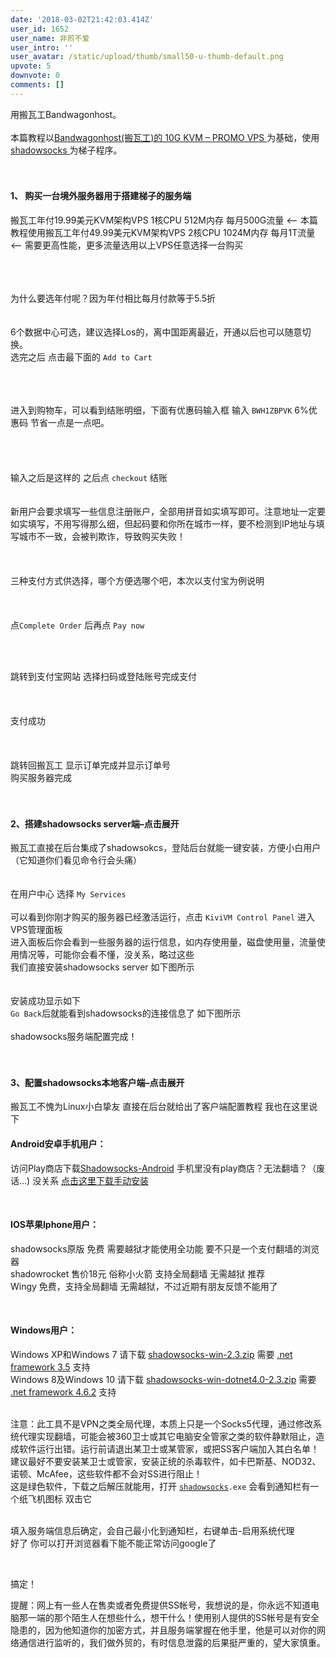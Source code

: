 ```yaml
---
date: '2018-03-02T21:42:03.414Z'
user_id: 1652
user_name: 非煎不爱
user_intro: ''
user_avatar: /static/upload/thumb/small50-u-thumb-default.png
upvote: 5
downvote: 0
comments: []
---
```


<div class="entry"><div>用搬瓦工Bandwagonhost。</div><div><br></div><div>本篇教程以<a rel="nofollow" href="https://glorystar.me/go/bwg-19.99-kvm" style="background-color: rgb(255, 255, 255);">Bandwagonhost(搬瓦工)的 10G KVM – PROMO VPS </a>为基础，使用 <a rel="nofollow" href="https://glorystar.me/go/shadowsocks" style="background-color: rgb(255, 255, 255);">shadowsocks </a>为梯子程序。<br></div><div><br></div><div><br></div><h4>1、 购买一台境外服务器用于搭建梯子的服务端</h4><p>搬瓦工年付19.99美元KVM架构VPS 1核CPU 512M内存 每月500G流量 &lt;– 本篇教程使用搬瓦工年付49.99美元KVM架构VPS 2核CPU 1024M内存 每月1T流量 &lt;– 需要更高性能，更多流量选用<span style="">以上VPS任意选择一台购买</span></p><div><br><img src="https://pincimg.com/posts/42348/590cebd5b1ab197e45fe9f65bb790f70.jpg" orig-height="195" onerror="load_alt_img(event);" orig-width="382" data-alt="https://i0.wp.com/glorystar.me/usr/uploads/2017/07/2792248057.png?ssl=1" height="0" width="382" alt="bwg2.png"></div><div><br></div><div><br></div><div>为什么要选年付呢？因为年付相比每月付款等于5.5折</div><div><br><img src="https://pincimg.com/posts/42348/33ef9523cd91f271722212554d92bb47.jpg" orig-height="250" onerror="load_alt_img(event);" orig-width="538" data-alt="https://i2.wp.com/glorystar.me/usr/uploads/2017/07/3868812956.png?ssl=1" height="0" width="538" alt="bwg3.png"></div><div><br>6个数据中心可选，建议选择Los的，离中国距离最近，开通以后也可以随意切换。<br>选完之后 点击最下面的 <code>Add to Cart</code></div><div><code><br></code><br><img src="https://pincimg.com/posts/42348/55d22b7c5c014a6dd193bfcc24abfa7b.jpg" orig-height="456" onerror="load_alt_img(event);" orig-width="995" data-alt="https://i0.wp.com/glorystar.me/usr/uploads/2017/07/1847888081.png?ssl=1" height="0" width="995" alt="bwg4.png"><br></div><div><br></div><div><br></div><div>进入到购物车，可以看到结账明细，下面有优惠码输入框 输入 <code>BWH1ZBPVK</code> 6%优惠码 节省一点是一点吧。</div><div><br></div><div><br><img src="https://pincimg.com/posts/42348/d9824db4e985e7acdd28741ef37680b0.jpg" orig-height="486" onerror="load_alt_img(event);" orig-width="1000" data-alt="https://i1.wp.com/glorystar.me/usr/uploads/2017/07/1747458751.png?ssl=1" height="0" width="1000" alt="bwg5.png"><br></div><div><br></div><div><br></div><div>输入之后是这样的 之后点 <code>checkout</code> 结账</div><div><br><img src="https://pincimg.com/posts/42348/4270f72d398303ed0176085225c2bb4d.jpg" orig-height="875" onerror="load_alt_img(event);" orig-width="995" data-alt="https://i1.wp.com/glorystar.me/usr/uploads/2017/07/2381886666.png?ssl=1" height="0" width="995" alt="bwg6.png"><br></div><div><br></div><div>新用户会要求填写一些信息注册账户，全部用拼音如实填写即可。注意地址一定要如实填写，不用写得那么细，但起码要和你所在城市一样，要不检测到IP地址与填写城市不一致，会被判欺诈，导致购买失败！</div><div><br></div><div><br><img src="https://pincimg.com/posts/42348/c9f27490a977d898d6ed7fddbcb9a480.jpg" orig-height="227" onerror="load_alt_img(event);" orig-width="937" data-alt="https://i2.wp.com/glorystar.me/usr/uploads/2017/07/3188850783.png?ssl=1" height="0" width="937" alt="bwg7.png"><br></div><div><br></div><div>三种支付方式供选择，哪个方便选哪个吧，本次以支付宝为例说明</div><div><br></div><div><br><img src="https://pincimg.com/posts/42348/defa102181977f6b023af91df84a2b09.jpg" orig-height="662" onerror="load_alt_img(event);" orig-width="638" data-alt="https://i1.wp.com/glorystar.me/usr/uploads/2017/07/3294554454.png?ssl=1" height="0" width="638" alt="bwg8.png"><br></div><div><br></div><div>点<code>Complete Order</code> 后再点 <code>Pay now</code></div><div><code><br></code></div><div><code><br></code><br><img src="https://pincimg.com/posts/42348/a63617852ece04648f42485e4ef0337c.jpg" orig-height="707" onerror="load_alt_img(event);" orig-width="957" data-alt="https://i0.wp.com/glorystar.me/usr/uploads/2017/07/1222399285.png?ssl=1" height="0" width="957" alt="bwg9.png"><br></div><div><br></div><div>跳转到支付宝网站 选择扫码或登陆账号完成支付</div><div><br></div><div><br><img src="https://pincimg.com/posts/42348/9537c88a83e5bdf2e741808b1415d1be.jpg" orig-height="214" onerror="load_alt_img(event);" orig-width="655" data-alt="https://i0.wp.com/glorystar.me/usr/uploads/2017/07/147543707.png?ssl=1" height="0" width="655" alt="bwg11.png"><br></div><div><br></div><div>支付成功</div><div><br></div><div><br><img src="https://pincimg.com/posts/42348/8b7992d479c5cf96edc851d0ca5ede3b.jpg" orig-height="384" onerror="load_alt_img(event);" orig-width="787" data-alt="https://i0.wp.com/glorystar.me/usr/uploads/2017/07/3498527012.png?ssl=1" height="0" width="787" alt="bwg12.png"><br></div><div><br></div><div>跳转回搬瓦工 显示订单完成并显示订单号<br>购买服务器完成</div><div><br></div><div><br></div><div></div><h4>2、搭建shadowsocks server端–点击展开</h4><div>搬瓦工直接在后台集成了shadowsokcs，登陆后台就能一键安装，方便小白用户（它知道你们看见命令行会头痛）</div><div><br></div><div><img src="https://pincimg.com/posts/42348/c2f415ba1433c5df38206522bc287a7f.jpg" orig-height="446" onerror="load_alt_img(event);" orig-width="1054" data-alt="https://i1.wp.com/glorystar.me/usr/uploads/2017/07/2582920546.png?ssl=1" height="0" width="1054" alt="bwg21.png"><br></div><div><br></div><div>在用户中心 选择 <code>My Services</code><br><img src="https://pincimg.com/posts/42348/a4d4e257030e83c56a1ce2344acedcc2.jpg" orig-height="312" onerror="load_alt_img(event);" orig-width="995" data-alt="https://i0.wp.com/glorystar.me/usr/uploads/2017/07/1650676052.png?ssl=1" height="0" width="995" alt="bwg22.png"><br></div><div><br></div><div>可以看到你刚才购买的服务器已经激活运行，点击 <code>KiviVM Control Panel</code> 进入VPS管理面板<br>进入面板后你会看到一些服务器的运行信息，如内存使用量，磁盘使用量，流量使用情况等，可能你会看不懂，没关系，略过这些<br>我们直接安装shadowsocks server 如下图所示</div><div><br></div><div><br><img src="https://pincimg.com/posts/42348/94505f6aca85e45ff8b2abcd792fe264.jpg" orig-height="703" onerror="load_alt_img(event);" orig-width="900" data-alt="https://i1.wp.com/glorystar.me/usr/uploads/2017/07/1874817572.png?ssl=1" height="0" width="900" alt="bwg23.png"><br>安装成功显示如下<br><img src="https://pincimg.com/posts/42348/74bbca72f71c0d0a9314ddc6a594b50b.jpg" orig-height="423" onerror="load_alt_img(event);" orig-width="543" data-alt="https://i2.wp.com/glorystar.me/usr/uploads/2017/07/245912448.png?ssl=1" height="0" width="543" alt="bwg24.png"><br><code>Go Back</code>后就能看到shadowsocks的连接信息了 如下图所示<br><img src="https://pincimg.com/posts/42348/41cc28683ac33f5a3ce0724b0768b8ad.jpg" orig-height="309" onerror="load_alt_img(event);" orig-width="756" data-alt="https://i1.wp.com/glorystar.me/usr/uploads/2017/07/3519233872.png?ssl=1" height="0" width="756" alt="bwg25.png"><br></div><div><br></div><div>shadowsocks服务端配置完成！</div><div><br></div><div><br></div><h4>3、配置shadowsocks本地客户端–点击展开</h4><div><p>搬瓦工不愧为Linux小白挚友 直接在后台就给出了客户端配置教程 我也在这里说下</p><h4>Android安卓手机用户：</h4><p>访问Play商店下载<a rel="nofollow" href="https://play.google.com/store/apps/details?id=com.github.shadowsocks">Shadowsocks-Android</a> 手机里没有play商店？无法翻墙？（废话…) 没关系 <a rel="nofollow" href="https://glorystar.me/downloads/ss_2.10.4.apk">点击这里下载手动安装</a></p><p><br></p><h4>IOS苹果Iphone用户：</h4><p>shadowsocks原版 免费 需要越狱才能使用全功能 要不只是一个支付翻墙的浏览器<br>shadowrocket 售价18元 俗称小火箭 支持全局翻墙 无需越狱 推荐<br>Wingy 免费，支持全局翻墙 无需越狱，不过近期有朋友反馈不能用了</p><p><br></p><h4>Windows用户：</h4><p>Windows XP和Windows 7 请下载 <a rel="nofollow" href="https://downloads.glorystar.me/shadowsocks-win-2.3.zip">shadowsocks-win-2.3.zip</a> 需要 <a rel="nofollow" href="https://www.microsoft.com/zh-CN/download/details.aspx?id=21">.net framework 3.5</a> 支持<br>Windows 8及Windows 10 请下载 <a rel="nofollow" href="https://downloads.glorystar.me/shadowsocks-win-dotnet4.0-2.3.zip">shadowsocks-win-dotnet4.0-2.3.zip</a> 需要 <a rel="nofollow" href="https://www.microsoft.com/zh-CN/download/details.aspx?id=53344">.net framework 4.6.2</a> 支持</p><p><br>注意：此工具不是VPN之类全局代理，本质上只是一个Socks5代理，通过修改系统代理实现翻墙，可能会被360卫士或其它电脑安全管家之类的软件静默阻止，造成软件运行出错。运行前请退出某卫士或某管家，或把SS客户端加入其白名单！建议最好不要安装某卫士或管家，安装正统的杀毒软件，如卡巴斯基、NOD32、诺顿、McAfee，这些软件都不会对SS进行阻止！<br>这是绿色软件，下载之后解压就能用，打开 <code><a rel="nofollow" href="https://chinadigitaltimes.net/chinese/tag/shadowsocks/" class="st_tag internal_tag">shadowsocks</a>.exe</code> 会看到通知栏有一个纸飞机图标 双击它</p><p><br><img src="https://pincimg.com/posts/42348/582fdb79d46a430bdcfb7eef3f827c88.jpg" orig-height="305" onerror="load_alt_img(event);" orig-width="465" data-alt="https://i1.wp.com/glorystar.me/usr/uploads/2017/07/2885063964.png?ssl=1" height="0" width="465" alt="bwg26.png"><br>填入服务端信息后确定，会自己最小化到通知栏，右键单击-启用系统代理<br><img src="https://pincimg.com/posts/42348/06a00351257a0afaed53418166884bf0.jpg" orig-height="275" onerror="load_alt_img(event);" orig-width="250" data-alt="https://i1.wp.com/glorystar.me/usr/uploads/2017/07/1426429880.png?ssl=1" height="0" width="250" alt="bwg27.png"><br>好了 你可以打开浏览器看下能不能正常访问google了<br><img src="https://pincimg.com/posts/42348/0ded1331a215bcc107857574e5daa03e.jpg" orig-height="928" onerror="load_alt_img(event);" orig-width="1200" data-alt="https://i2.wp.com/glorystar.me/usr/uploads/2017/07/4094391132.png?ssl=1" height="0" width="1216" alt="bwg28.png"><br></p><p><br></p><p>搞定！</p></div><div></div><div>提醒：网上有一些人在售卖或者免费提供SS帐号，我想说的是，你永远不知道电脑那一端的那个陌生人在想些什么，想干什么！使用别人提供的SS帐号是有安全隐患的，因为他知道你的加密方式，并且服务端掌握在他手里，他是可以对你的网络通信进行监听的，我们做外贸的，有时信息泄露的后果挺严重的，望大家慎重。</div></div>
